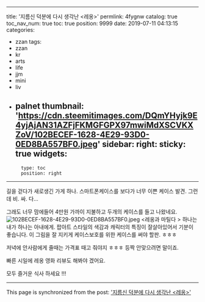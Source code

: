 
---
title: '지름신 덕분에 다시 생각난 <레옹>'
permlink: 4fygnw
catalog: true
toc_nav_num: true
toc: true
position: 9999
date: 2019-07-11 04:13:15
categories:
- zzan
tags:
- zzan
- kr
- arts
- life
- jjm
- mini
- liv
- palnet
thumbnail: 'https://cdn.steemitimages.com/DQmYHyjk9E4yjAjAN31AZFjFKMGFGPX97mwiMdXSCVKXZoV/102BECEF-1628-4E29-93D0-0ED8BA557BF0.jpeg'
sidebar:
    right:
        sticky: true
widgets:
    -
        type: toc
        position: right
---


길을 걷다가 새로생긴 가게 하나.
스마트폰케이스를 보다가 너무 이쁜 케이스 발견. 
그런데 비. 싸. 다...

그래도 너무 맘에들어 4만원 가까이 지불하고
두개의 케이스를 들고 나왔네요. 
![102BECEF-1628-4E29-93D0-0ED8BA557BF0.jpeg](https://cdn.steemitimages.com/DQmYHyjk9E4yjAjAN31AZFjFKMGFGPX97mwiMdXSCVKXZoV/102BECEF-1628-4E29-93D0-0ED8BA557BF0.jpeg)
<레옹과 마틸다 > 하나는 내가 하나는 아내에게. 
팝아트 스타일의 색감과 캐릭터의 특징이 잘살아있어서 기분이 좋습니다. 
이 그림을 잘 지키게 케이스보호를 위한 케이스를 써야 할판. ㅎㅎㅎ

저녁에 안사람에게 줄때는 가격표 때고 줘야지 ㅎㅎㅎ
등짝 안맞으려면 말이죠.  

빠른 시일에 레옹 영화 리뷰도 해봐야 겠어요. 

모두 즐거운 식사 하세요 !!!

- - -

This page is synchronized from the post: ['지름신 덕분에 다시 생각난 <레옹>'](https://steemit.com/@kingbit/4fygnw)
